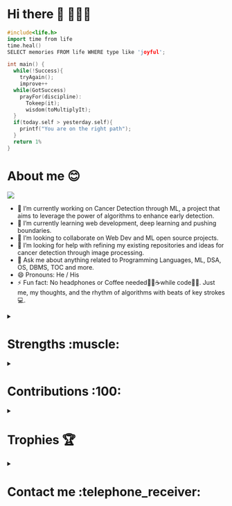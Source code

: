 # Hi there 👋 👨🏻‍💻
```cpp
#include<life.h>
import time from life
time.heal()
SELECT memories FROM life WHERE type like 'joyful';

int main() {
  while(!Success){
    tryAgain();
    improve++
  while(GotSuccess)
    prayFor(discipline):
      Tokeep(it);
      wisdom(toMultiplyIt);
  }
  if(today.self > yesterday.self){
    printf("You are on the right path");
  }
  return 1%
}
```

<h1> About me 😊  </h1>

![](https://camo.githubusercontent.com/992babdffd8c74a1502de375fbdf7e4d54773242/68747470733a2f2f6d656469612e67697068792e636f6d2f6d656469612f53576f536b4e36447854737a71494b4571762f67697068792e676966)

- 🔭 I’m currently working on Cancer Detection through ML, a project that aims to leverage the power of algorithms to enhance early detection.
- 🌱 I’m currently learning  web development, deep learning and pushing boundaries.
- 👯 I’m looking to collaborate on Web Dev and ML open source projects.
- 🤔 I’m looking for help with refining my existing repositories and ideas  for cancer detection through image processing.
- 💬 Ask me about anything related to Programming Languages, ML, DSA, OS, DBMS, TOC and more.
- 😄 Pronouns: He / His
- ⚡ Fun fact: No headphones or Coffee needed🤫🎶☕while code👨‍💻. Just me, my thoughts, and the rhythm of algorithms with beats of key strokes💻.


 </details>
 <details>
   <summary>
     <h1>Strengths :muscle: </h1>
   </summary>


## Languages

<p>
  <img src="https://img.shields.io/badge/C-00599C?style=for-the-badge&logo=c&logoColor=white" />
  <img src="https://img.shields.io/badge/C%2B%2B-00599C?style=for-the-badge&logo=c%2B%2B&logoColor=white" />
  <img src="https://img.shields.io/badge/Java-ED8B00?style=for-the-badge&logo=java&logoColor=white" />
  <img src="https://img.shields.io/badge/Python-3776AB?style=for-the-badge&logo=python&logoColor=white" />
  <img src="https://img.shields.io/badge/HTML5-E34F26?style=for-the-badge&logo=html5&logoColor=white" />
  <img src="https://img.shields.io/badge/CSS3-1572B6?style=for-the-badge&logo=css3&logoColor=white" />
  <img src="https://img.shields.io/badge/JavaScript-323330?style=for-the-badge&logo=javascript&logoColor=F7DF1E" />
</p>

## Frameworks and Libraries

<p>
  <img src="https://img.shields.io/badge/Bootstrap-563D7C?style=for-the-badge&logo=bootstrap&logoColor=white" />
  <img src="https://img.shields.io/badge/Node.js-339933?style=for-the-badge&logo=nodedotjs&logoColor=white" />
  <img src="https://img.shields.io/badge/Express.js-000000?style=for-the-badge&logo=express&logoColor=white" />
  <img src="https://img.shields.io/badge/React-20232A?style=for-the-badge&logo=react&logoColor=61DAFB" />
</p>

## Tools

<p>
  <img src="https://img.shields.io/badge/Visual_Studio_Code-0078D4?style=for-the-badge&logo=visual%20studio%20code&logoColor=white" />
  <img src="https://img.shields.io/badge/GIT-E44C30?style=for-the-badge&logo=git&logoColor=white"/>
  <img src="https://img.shields.io/badge/jupyter-%23FA0F00.svg?style=for-the-badge&logo=jupyter&logoColor=white" />
</p>

## Database

<p>
  <img src="https://img.shields.io/badge/MySQL-00000F?style=for-the-badge&logo=mysql&logoColor=white" />
  <img src="https://img.shields.io/badge/MongoDB-4EA94B?style=for-the-badge&logo=mongodb&logoColor=white" />
</p>

</details>
<details>
  <summary>
    <h1>Contributions :100: </h1>
  </summary>

<p align="left">
<img align="center" src="https://github-readme-stats.vercel.app/api?username=shankar-singh-mahanty&show_icons=true&include_all_commits=true&theme=cobalt&hide_border=true" alt="My github stats"/> 

![Top Langs](https://github-readme-stats.vercel.app/api/top-langs/?username=shankar-singh-mahanty&theme=cobalt&hide_border=true)

</details>
<details>
  <summary>
    <h1>Trophies 	🏆 </h1>
  </summary>
  
![](https://github-trophies.vercel.app/?username=shankar-singh-mahanty&theme=darkhub&row=2&column=4)
 
</details>
<details>
  <summary>
    <h1>Contact me :telephone_receiver:	 </h1>
  </summary>

[<img alt="Github" src="https://img.shields.io/badge/GitHub-%2312100E.svg?&style=for-the-badge&logo=Github&logoColor=white" />](https://github.com/Shankar-Singh-Mahanty) 
[<img alt="LinkedIn" src="https://img.shields.io/badge/LinkedIn-%231DA1F2.svg?&style=for-the-badge&logo=LinkedIn&logoColor=white" />](https://www.linkedin.com/in/shankar-singh-mahanty-078621196/)
[<img alt="Instagram" src="https://img.shields.io/badge/Instagram-%23E4405F.svg?&style=for-the-badge&logo=Instagram&logoColor=white" />](https://www.instagram.com/shankar_singh_mahanty/)
  
